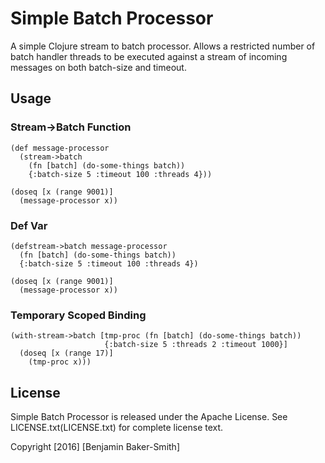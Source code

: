 # Simple Batch Processor

A simple Clojure stream to batch processor. Allows a restricted number of
batch handler threads to be executed against a stream of incoming messages
on both batch-size and timeout.

## Usage

### Stream->Batch Function

```
(def message-processor 
  (stream->batch
    (fn [batch] (do-some-things batch))
    {:batch-size 5 :timeout 100 :threads 4}))

(doseq [x (range 9001)]
  (message-processor x))
```

### Def Var

```
(defstream->batch message-processor
  (fn [batch] (do-some-things batch))
  {:batch-size 5 :timeout 100 :threads 4})

(doseq [x (range 9001)]
  (message-processor x))
```

### Temporary Scoped Binding

```
(with-stream->batch [tmp-proc (fn [batch] (do-some-things batch))
                     {:batch-size 5 :threads 2 :timeout 1000}]
  (doseq [x (range 17)]
    (tmp-proc x)))
```

## License

Simple Batch Processor is released under the Apache License.
See LICENSE.txt(LICENSE.txt) for complete license text.

Copyright [2016] [Benjamin Baker-Smith]
